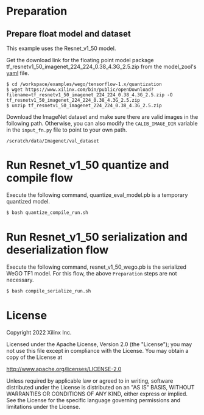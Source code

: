 # Preparation

## Prepare float model and dataset

This example uses the Resnet_v1_50 model. 

Get the download link for the floating point model package tf_resnetv1_50_imagenet_224_224_0.38_4.3G_2.5.zip from the model_zool's [yaml](https://github.com/Xilinx/Vitis-AI/blob/master/model_zoo/model-list/tf_resnetv1_50_imagenet_224_224_0.38_4.3G_2.5/model.yaml) file.

```
$ cd /workspace/examples/wego/tensorflow-1.x/quantization
$ wget https://www.xilinx.com/bin/public/openDownload?filename=tf_resnetv1_50_imagenet_224_224_0.38_4.3G_2.5.zip -O tf_resnetv1_50_imagenet_224_224_0.38_4.3G_2.5.zip
$ unzip tf_resnetv1_50_imagenet_224_224_0.38_4.3G_2.5.zip
```

Download the ImageNet dataset and make sure there are valid images in the following path. Otherwise, you can also modify the `CALIB_IMAGE_DIR` variable in the `input_fn.py` file to point to your own path.
```
/scratch/data/Imagenet/val_dataset
```

# Run Resnet_v1_50 quantize and compile flow

Execute the following command, quantize_eval_model.pb is a temporary quantized model.

```bash
$ bash quantize_compile_run.sh
```

# Run Resnet_v1_50 serialization and deserialization flow

Execute the following command, resnet_v1_50_wego.pb is the serialized WeGO TF1 model. For this flow, the above `Preparation` steps are not necessary.

```bash
$ bash compile_serialize_run.sh
```

# License

Copyright 2022 Xilinx Inc.

Licensed under the Apache License, Version 2.0 (the "License"); you may not use this file except in compliance with the License. You may obtain a copy of the License at

http://www.apache.org/licenses/LICENSE-2.0

Unless required by applicable law or agreed to in writing, software distributed under the License is distributed on an "AS IS" BASIS, WITHOUT WARRANTIES OR CONDITIONS OF ANY KIND, either express or implied. See the License for the specific language governing permissions and limitations under the License.
